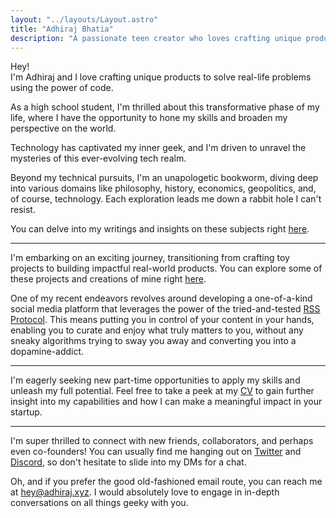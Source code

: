```yaml
---
layout: "../layouts/Layout.astro"
title: "Adhiraj Bhatia"
description: "A passionate teen creator who loves crafting unique products to solve real-life problems using the power of code."
---
```



Hey!  
I'm Adhiraj and I love crafting unique products to solve real-life problems using the power of code. 

As a high school student, I'm thrilled about this transformative phase of my life, where I have the opportunity to hone my skills and broaden my perspective on the world.

Technology has captivated my inner geek, and I'm driven to unravel the mysteries of this ever-evolving tech realm.

Beyond my technical pursuits, I'm an unapologetic bookworm, diving deep into various domains like philosophy, history, economics, geopolitics, and, of course, technology. Each exploration leads me down a rabbit hole I can't resist.

You can delve into my writings and insights on these subjects right [here](/posts/).

---

I'm embarking on an exciting journey, transitioning from crafting toy projects to building impactful real-world products. You can explore some of these projects and creations of mine right [here](https://github.com/adhirajb1109/).

One of my recent endeavors revolves around developing a one-of-a-kind social media platform that leverages the power of the tried-and-tested [RSS Protocol](https://wikipedia.com/en/rss/). This means putting you in control of your content in your hands, enabling you to curate and enjoy what truly matters to you, without any sneaky algorithms trying to sway you away and converting you into a dopamine-addict.

---

I'm eagerly seeking new part-time opportunities to apply my skills and unleash my full potential. Feel free to take a peek at my [CV](https://read.cv/adhirajb1109) to gain further insight into my capabilities and how I can make a meaningful impact in your startup.

---

I'm super thrilled to connect with new friends, collaborators, and perhaps even co-founders! You can usually find me hanging out on [Twitter](https://tiwtter.com/adhirajb1109/) and [Discord](https://discord.com/users/876685465183473675/), so don't hesitate to slide into my DMs for a chat.

Oh, and if you prefer the good old-fashioned email route, you can reach me at [hey@adhiraj.xyz](mailto:hey@adhiraj.xyz). I would absolutely love to engage in in-depth conversations on all things geeky with you.